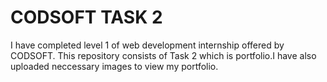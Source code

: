 # CODSOFT TASK 2
I have completed level 1 of web development internship offered by CODSOFT. This repository consists of Task 2 which is portfolio.I have also uploaded neccessary images to view my portfolio.
